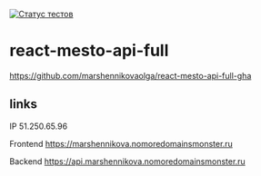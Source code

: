 [![Статус тестов](../../actions/workflows/tests.yml/badge.svg)](../../actions/workflows/tests.yml)

# react-mesto-api-full
https://github.com/marshennikovaolga/react-mesto-api-full-gha

## links

IP 51.250.65.96

Frontend https://marshennikova.nomoredomainsmonster.ru

Backend https://api.marshennikova.nomoredomainsmonster.ru
